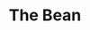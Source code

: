 ---
title: The Bean
tags: john
image: /files/Chicago_Bean/Chicago_Bean_2000.jpg
imageBase: Chicago_Bean
alt: The Bean sculpture in Chicago, officially known as Cloud Gate.
imageDate: November 2021
location: Chicago, Illinois
camera: Ricoh GR II
metaDescription: The Bean sculpture in Chicago, officially known as Cloud Gate.
---